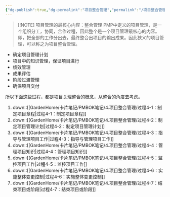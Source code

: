 ```yaml
---
{"dg-publish":true,"dg-permalink":"项目整合管理","permalink":"/项目整合管理/","dgPassFrontmatter":true}
---
```


> [!NOTE] 项目管理的最核心内容：整合管理
> PMP中定义的项目管理，是一个组织分工，协同，合作过程，因此整个是一个项目管理最核心的内容。即，把全部的工作分出去，最终整合出项目的输出成果。因此狭义的项目管理，可以称之为项目整合管理。

* 确定项目管理计划
* 项目中的知识管理，保证项目进行
* 绩效管理
* 成果评估
* 阶段过渡管理
* 确保项目交付

所以下面这些过程，都是项目关理整合的概念，从整合的角度去考虑。
1. down::[[GardenHome/卡片笔记/PMBOK笔记/4.项目整合管理/过程4-1：制定项目章程\|过程4-1：制定项目章程]]
2. down::[[GardenHome/卡片笔记/PMBOK笔记/4.项目整合管理/过程4-2：制定项目管理计划\|过程4-2：制定项目管理计划]]
3. down::[[GardenHome/卡片笔记/PMBOK笔记/4.项目整合管理/过程4-3：指导与管理项目工作\|过程4-3：指导与管理项目工作]]
4. down::[[GardenHome/卡片笔记/PMBOK笔记/4.项目整合管理/过程4-4：管理项目知识\|过程4-4：管理项目知识]]
5. down::[[GardenHome/卡片笔记/PMBOK笔记/4.项目整合管理/过程4-5：监控项目工作\|过程4-5：监控项目工作]]
6. down::[[GardenHome/卡片笔记/PMBOK笔记/4.项目整合管理/过程4-6：实施整体变更控制\|过程4-6：实施整体变更控制]]
7. down::[[GardenHome/卡片笔记/PMBOK笔记/4.项目整合管理/过程4-7：结束项目或阶段\|过程4-7：结束项目或阶段]]